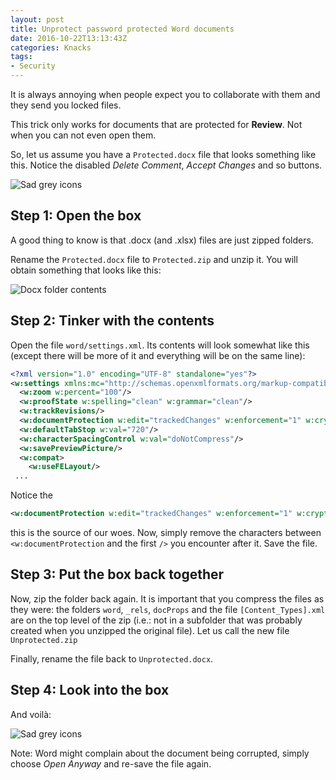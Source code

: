 ```yaml
---
layout: post
title: Unprotect password protected Word documents
date: 2016-10-22T13:13:43Z
categories: Knacks
tags:
- Security
---
```


It is always annoying when people expect you to collaborate with them and they send you locked files.

This trick only works for documents that are protected for **Review**. Not when you can not even open them.

So, let us assume you have a `Protected.docx` file that looks something like this. Notice the disabled *Delete Comment*, *Accept Changes* and so buttons.

![Sad grey icons](/images/unprotect-word/protected-document.png)

## Step 1: Open the box

A good thing to know is that .docx (and .xlsx) files are just zipped folders. 

Rename the `Protected.docx` file to `Protected.zip` and unzip it. You will obtain something that looks like this:

![Docx folder contents](/images/unprotect-word/file-contents.png)

## Step 2: Tinker with the contents

Open the file `word/settings.xml`. Its contents will look somewhat like this (except there will be more of it and everything will be on the same line):

```xml
<?xml version="1.0" encoding="UTF-8" standalone="yes"?>
<w:settings xmlns:mc="http://schemas.openxmlformats.org/markup-compatibility/2006" xmlns:o="urn:schemas-microsoft-com:office:office" xmlns:r="http://schemas.openxmlformats.org/officeDocument/2006/relationships" xmlns:m="http://schemas.openxmlformats.org/officeDocument/2006/math" xmlns:v="urn:schemas-microsoft-com:vml" xmlns:w10="urn:schemas-microsoft-com:office:word" xmlns:w="http://schemas.openxmlformats.org/wordprocessingml/2006/main" xmlns:w14="http://schemas.microsoft.com/office/word/2010/wordml" xmlns:w15="http://schemas.microsoft.com/office/word/2012/wordml" xmlns:sl="http://schemas.openxmlformats.org/schemaLibrary/2006/main" mc:Ignorable="w14 w15">
  <w:zoom w:percent="100"/>
  <w:proofState w:spelling="clean" w:grammar="clean"/>
  <w:trackRevisions/>
  <w:documentProtection w:edit="trackedChanges" w:enforcement="1" w:cryptProviderType="rsaFull" w:cryptAlgorithmClass="hash" w:cryptAlgorithmType="typeAny" w:cryptAlgorithmSid="4" w:cryptSpinCount="100000" w:hash="1+kEXOhPYpKExv2F8dIx9VCN5Ps=" w:salt="aOdV7QoW4ZJW3KVDxd7jBg=="/>
  <w:defaultTabStop w:val="720"/>
  <w:characterSpacingControl w:val="doNotCompress"/>
  <w:savePreviewPicture/>
  <w:compat>
    <w:useFELayout/>
 ...
```

Notice the

```xml
<w:documentProtection w:edit="trackedChanges" w:enforcement="1" w:cryptProviderType="rsaFull" w:cryptAlgorithmClass="hash" w:cryptAlgorithmType="typeAny" w:cryptAlgorithmSid="4" w:cryptSpinCount="100000" w:hash="1+kEXOhPYpKExv2F8dIx9VCN5Ps=" w:salt="aOdV7QoW4ZJW3KVDxd7jBg=="/>
```
    
this is the source of our woes. Now, simply remove the characters between `<w:documentProtection` and the first `/>` you encounter after it. Save the file.

## Step 3: Put the box back together

Now, zip the folder back again. It is important that you compress the files as they were: the folders `word`, `_rels`, `docProps` and the file `[Content_Types].xml` are on the top level of the zip (i.e.: not in a subfolder that was probably created when you unzipped the original file). Let us call the new file `Unprotected.zip`

Finally, rename the file back to `Unprotected.docx`.

## Step 4: Look into the box

And voilà:

![Sad grey icons](/images/unprotect-word/unprotected-document.png)

Note: Word might complain about the document being corrupted, simply choose *Open Anyway* and re-save the file again.
